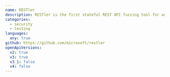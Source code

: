 ```yaml
---
name: RESTler
description: RESTler is the first stateful REST API fuzzing tool for automatically testing cloud services through their REST APIs and finding security and reliability bugs in these services. RESTler analyzes the OpenAPI description of a cloud service, and then generates and executes tests that exercise the service through its REST API.  During testing, it checks for specific classes of bugs and dynamically learns how the service behaves from prior service responses.
categories:
  - security
  - testing
languages:
  any: true
github: https://github.com/microsoft/restler
openApiVersions:
  v2: true
  v3: true
  v3_1: false
  v4: false
---
```

